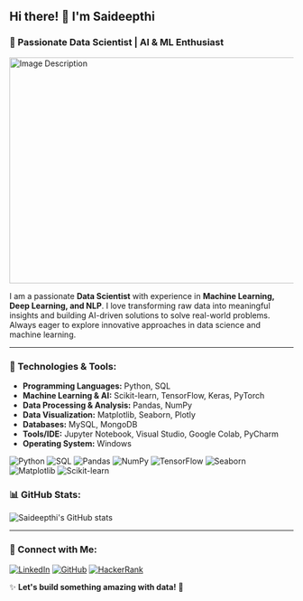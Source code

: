 ## Hi there! 👋 I'm **Saideepthi**  
### 🚀 Passionate Data Scientist | AI & ML Enthusiast  

<img src="https://github.com/user-attachments/assets/713aa53b-2eed-4afd-82c1-26c9b6ddcb33" alt="Image Description" width="1000" height="400">


I am a passionate **Data Scientist** with experience in **Machine Learning, Deep Learning, and NLP**. I love transforming raw data into meaningful insights and building AI-driven solutions to solve real-world problems. Always eager to explore innovative approaches in data science and machine learning.

---

### 🔧 Technologies & Tools:

- **Programming Languages:** Python, SQL
- **Machine Learning & AI:** Scikit-learn, TensorFlow, Keras, PyTorch
- **Data Processing & Analysis:** Pandas, NumPy
- **Data Visualization:** Matplotlib, Seaborn, Plotly
- **Databases:** MySQL, MongoDB
- **Tools/IDE:** Jupyter Notebook, Visual Studio, Google Colab, PyCharm
- **Operating System:** Windows
  

![Python](https://img.shields.io/badge/Python-3776AB?style=for-the-badge&logo=python&logoColor=white)
![SQL](https://img.shields.io/badge/SQL-CC2927?style=for-the-badge&logo=databricks&logoColor=white)
![Pandas](https://img.shields.io/badge/Pandas-150458?style=for-the-badge&logo=pandas&logoColor=white)
![NumPy](https://img.shields.io/badge/NumPy-013243?style=for-the-badge&logo=numpy&logoColor=white)
![TensorFlow](https://img.shields.io/badge/TensorFlow-FF6F00?style=for-the-badge&logo=tensorflow&logoColor=white)
![Seaborn](https://img.shields.io/badge/Seaborn-008080?style=for-the-badge&logo=seaborn&logoColor=white)
![Matplotlib](https://img.shields.io/badge/Matplotlib-11557C?style=for-the-badge&logo=matplotlib&logoColor=white)
![Scikit-learn](https://img.shields.io/badge/Scikit--learn-F7931E?style=for-the-badge&logo=scikit-learn&logoColor=white)

### 📊 GitHub Stats:

![Saideepthi's GitHub stats](https://github-readme-stats.vercel.app/api?username=YourGitHubUsername&show_icons=true&theme=radical)

---

### 🔗 Connect with Me:

[![LinkedIn](https://img.shields.io/badge/LinkedIn-Connect-blue?style=for-the-badge&logo=linkedin)](https://www.linkedin.com/in/saideepthi-gundu-09155b206/)
[![GitHub](https://img.shields.io/badge/GitHub-Profile-black?style=for-the-badge&logo=github)](https://github.com/easyforitall)
[![HackerRank](https://img.shields.io/badge/HackerRank-Profile-green?style=for-the-badge&logo=hackerrank)](https://www.hackerrank.com/profile/saideepthi474)

✨ **Let's build something amazing with data!** 🚀
